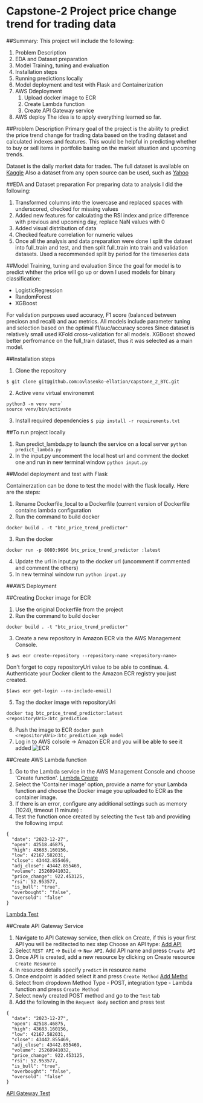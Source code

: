 # Capstone-2 Project price change trend for trading data

##Summary:
This project will include the following:

1. Problem Description
2. EDA and Dataset preparation
3. Model Training, tuning and evaluation
4. Installation steps
5. Running predictions locally
6. Model deployment and test with Flask and Containerization
7. AWS Ddeployment
   1. Upload docker image to ECR
   2. Create Lambda function
   3. Create API Gateway service
8. AWS deploy The idea is to apply everything learned so far.

##Problem Description
Primary goal of the project is the ability to predict the price trend change for trading data based on the trading dataset and calculated indexes and features. This would be helpful in predicting whether to buy or sell items in portfolio basing on the market situation and upcoming trends.

Dataset is the daily market data for trades. The full dataset is available on [Kaggle](https://www.kaggle.com/datasets/spoorthiuk/crypto-market-data-2023?resource=download)
Also a dataset from any open source can be used, such as [Yahoo](https://finance.yahoo.com/quote/BTC-USD/history?p=BTC-USD)

##EDA and Dataset preparation
For preparing data to analysis I did the following:
1. Transformed columns into the lowercase and replaced spaces with underscored, checked for missing values
2. Added new features for calculating the RSI index and price difference with previous and upcoming day, replace NaN values with 0
3. Added visual distribution of data
4. Checked feature correlation for numeric values
5. Once all the analysis and data preparation were done I split the dataset into full_train and test, and then split full_train into train and validation datasets. Used a recommended split by period for the timeseries data

##Model Training, tuning and evaluation
Since the goal for model is to predict whther the price will go up or down I used models for binary classification:
- LogisticRegression
- RandomForest
- XGBoost

For validation purposes used accuracy, F1 score (balanced between preciosn and recall) and auc metrics.
All models include parameter tuning and selection based on the optimal f1/auc/accuracy scores
Since dataset is relatively small used KFold cross-validation for all models. 
XGBoost showed better perfromance on the full_train dataset, thus it was selected as a main model.

##Installation steps
1. Clone the repository
```
$ git clone git@github.com:ovlasenko-ellation/capstone_2_BTC.git
```
2. Active venv virtual environemnt
```
python3 -m venv venv`
source venv/bin/activate
```
3. Install required dependencies
`$ pip install -r requirements.txt`

##To run project locally
1. Run predict_lambda.py to launch the service  on a local server
`python predict_lambda.py`
2. In the input.py uncomment the local host url and comment the docket one and run in new terminal window 
`python input.py`

##Model deployment and test with Flask

Containerzation can be done to test the model with the flask locally. 
Here are the steps:
1. Rename Dockerfile_local to a Dockerfile (current version of Dockerfile contains lambda configuration
2. Run the command to build docker 
```
docker build . -t "btc_price_trend_predictor"
```
3. Run the docker 
```
docker run -p 8080:9696 btc_price_trend_predictor :latest
```
4. Update the url in input.py to the docker url (uncomment if commented and comment the others)
5. In new terminal window run 
`python input.py`

##AWS Deployment

##Creating Docker image for ECR
1. Use the original Dockerfile from the project
2. Run the command to build docker 
```
docker build . -t "btc_price_trend_predictor"
```
3. Create a new repository in Amazon ECR via the AWS Management Console.
```
$ aws ecr create-repository --repository-name <repository-name>
```
Don't forget to copy repositoryUri value to be able to continue.
4. Authenticate your Docker client to the Amazon ECR registry you just created.
```
$(aws ecr get-login --no-include-email)
```
5. Tag the docker image with repositoryUri
```
docker tag btc_price_trend_predictor:latest <repositoryUri>:btc_prediction
```
6. Push the image to ECR
```docker push <repositoryUri>:btc_prediction_xgb_model```
7. Log in to AWS colsole -> Amazon ECR and you will be able to see it added
![ECR](images/ECR.png)

##Create AWS Lambda function
1. Go to the Lambda service in the AWS Management Console and choose 'Create function'.
[Lambda Create](images/lambda_create.png)
2. Select the 'Container image' option, provide a name for your Lambda function and choose the Docker image you uploaded to ECR as the container image.
3. If there is an error, configure any additional settings such as memory (1024), timeout (1 minute) :
4. Test the function once created by selecting the `Test` tab and providing the following imput
```
{
  "date": "2023-12-27",
  "open": 42518.46875,
  "high": 43683.160156,
  "low": 42167.582031,
  "close": 43442.855469,
  "adj_close": 43442.855469,
  "volume": 25260941032,
  "price_change": 922.453125,
  "rsi": 52.953577,
  "is_bull": "true",
  "overbought": "false",
  "oversold": "false"
}
```
[Lambda Test](images/lambda_create.png)

##Create API Gateway Service
1. Navigate to API Gateway service, then click on Create, if this is your first API you will be reditected to nex step Choose an API type:
[Add API](images/create_gatewayAPI.png)
2. Select `REST API` -> `Build` -> `New API`. Add API name and press `Create API`
3. Once API is created, add a new resource by clicking on Create resource `Create Resource`
4. In resource details specify `predict` in resource name
5. Once endpoint is added select it and press `Create Method`
[Add Methd](images/create_method.png)
6. Select from dropdown Method Type - POST, integration type - Lambda function and press `Create Method`
7. Select newly created POST method and go to the `Test` tab
8. Add the following in the `Request Body` section and press test 
```
{
  "date": "2023-12-27",
  "open": 42518.46875,
  "high": 43683.160156,
  "low": 42167.582031,
  "close": 43442.855469,
  "adj_close": 43442.855469,
  "volume": 25260941032,
  "price_change": 922.453125,
  "rsi": 52.953577,
  "is_bull": "true",
  "overbought": "false",
  "oversold": "false"
}
```
[API Gateway Test](images/API_TEST.png)